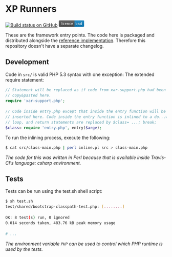 XP Runners
==========
[![Build status on GitHub](https://github.com/xp-runners/main/workflows/Tests/badge.svg)](https://github.com/xp-runners/main/actions)
[![BSD License](https://raw.githubusercontent.com/xp-framework/web/master/static/licence-bsd.png)](https://github.com/xp-runners/reference/blob/master/LICENSE.md)


These are the framework entry points. The code here is packaged and distributed alongside the [reference implementation](https://github.com/xp-runners/reference). Therefore this repository doesn't have a separate changelog. 

Development
-----------
Code in `src/` is valid PHP 5.3 syntax with one exception: The extended require statement:

```php
// Statement will be replaced as if code from xar-support.php had been
// copy&pasted here.
require 'xar-support.php';

// Code inside entry.php except that inside the entry function will be
// inserted here. Code inside the entry function is inlined to a do...while
// loop, and return statements are replaced by $class= ...; break;
$class= require 'entry.php', entry($argv);
```

To run the inlining process, execute the following:

```sh
$ cat src/class-main.php | perl inline.pl src > class-main.php
```

*The code for this was written in Perl because that is available inside Travis-CI's language: csharp environment.*

Tests
-----
Tests can be run using the test.sh shell script:

```sh
$ sh test.sh
test/shared/bootstrap-classpath-test.php: [........]

OK: 8 test(s) run, 0 ignored
0.014 seconds taken, 483.76 kB peak memory usage

# ...
```

*The environment variable `PHP` can be used to control which PHP runtime is used by the tests.*